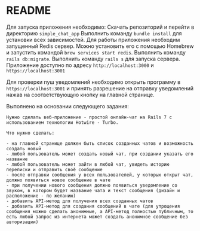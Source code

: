 # README

Для запуска приложения необходимо:
  Скачать репозиторий и перейти в директорию `simple_chat_app`
  Выполнить команду `bundle install` для установки всех зависимостей.
  Для работы приложения необходим запущенный Redis сервер. Можно установить его с помощью Homebrew и запустить командой `brew services start redis`.
  Выполнить команду `rails db:migrate`.
  Выполнить команду `rails s` для запуска сервера.
  Приложение доступно по адресу `http://localhost:3000` и `https://localhost:3001`

Для проверки пуш уведомлений необходимо открыть программу в `https://localhost:3001` и принять разрешение на отправку уведомлений нажав на соответствующую кнопку на главной странице.

Выполнено на основании следующего задания:

```
Нужно сделать веб-приложение - простой онлайн-чат на Rails 7 с использованием технологии Hotwire - Turbo.

Что нужно сделать:

- на главной странице должен быть список созданных чатов и возможность создать новый
- любой пользователь может создать новый чат, при создании указать его название
- любой пользователь может зайти в любой чат, увидеть историю переписки и отправить своё сообщение
- после отправки сообщения у всех пользователей, у которых открыт чат, должно появиться новое сообщение в чате
- при получении нового сообщения должно появиться уведомление со звуком, в котором будет название чата и текст сообщения (дизайн и расположение - по желанию)
- добавить API-метод для получения всех созданных чатов
- добавить API-метод для создания сообщений в чате (для упрощения сообщения можно сделать анонимные, а API-метод полностью публичным, то есть любой запрос из интернета может создать анонимное сообщение без авторизации)
```
